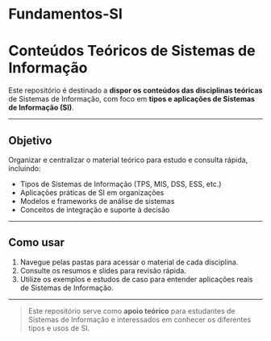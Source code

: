 # Fundamentos-SI

# Conteúdos Teóricos de Sistemas de Informação

Este repositório é destinado a **dispor os conteúdos das disciplinas teóricas** de Sistemas de Informação, com foco em **tipos e aplicações de Sistemas de Informação (SI)**.

---

## Objetivo

Organizar e centralizar o material teórico para estudo e consulta rápida, incluindo:

- Tipos de Sistemas de Informação (TPS, MIS, DSS, ESS, etc.)
- Aplicações práticas de SI em organizações
- Modelos e frameworks de análise de sistemas
- Conceitos de integração e suporte à decisão

---

## Como usar

1. Navegue pelas pastas para acessar o material de cada disciplina.  
2. Consulte os resumos e slides para revisão rápida.  
3. Utilize os exemplos e estudos de caso para entender aplicações reais de Sistemas de Informação.

---

> Este repositório serve como **apoio teórico** para estudantes de Sistemas de Informação e interessados em conhecer os diferentes tipos e usos de SI.

